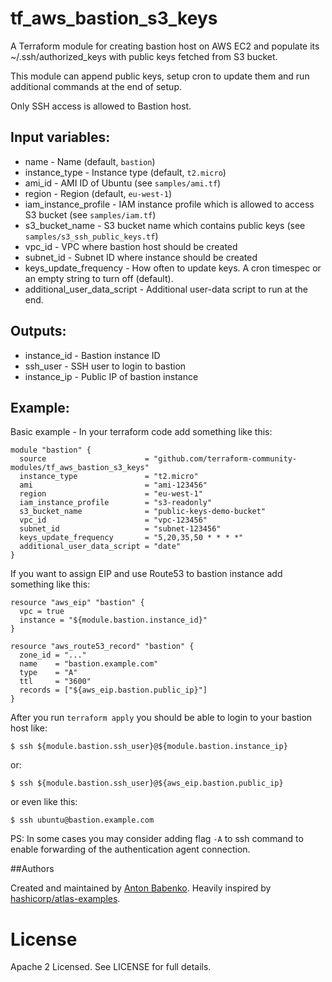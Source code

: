 # tf_aws_bastion_s3_keys

A Terraform module for creating bastion host on AWS EC2 and populate its ~/.ssh/authorized_keys with public keys fetched from S3 bucket.

This module can append public keys, setup cron to update them and run additional commands at the end of setup.

Only SSH access is allowed to Bastion host. 

## Input variables:

  * name - Name (default, `bastion`)
  * instance_type - Instance type (default, `t2.micro`)
  * ami_id - AMI ID of Ubuntu (see `samples/ami.tf`)
  * region - Region (default, `eu-west-1`)
  * iam_instance_profile - IAM instance profile which is allowed to access S3 bucket (see `samples/iam.tf`)
  * s3_bucket_name - S3 bucket name which contains public keys (see `samples/s3_ssh_public_keys.tf`)
  * vpc_id - VPC where bastion host should be created
  * subnet_id - Subnet ID where instance should be created
  * keys_update_frequency - How often to update keys. A cron timespec or an empty string to turn off (default).
  * additional_user_data_script - Additional user-data script to run at the end.

## Outputs:

  * instance_id - Bastion instance ID
  * ssh_user - SSH user to login to bastion
  * instance_ip - Public IP of bastion instance

## Example:

Basic example - In your terraform code add something like this:

    module "bastion" {
      source                      = "github.com/terraform-community-modules/tf_aws_bastion_s3_keys"
      instance_type               = "t2.micro"
      ami                         = "ami-123456"
      region                      = "eu-west-1"
      iam_instance_profile        = "s3-readonly"
      s3_bucket_name              = "public-keys-demo-bucket"
      vpc_id                      = "vpc-123456"
      subnet_id                   = "subnet-123456"
      keys_update_frequency       = "5,20,35,50 * * * *"
      additional_user_data_script = "date"
    }

If you want to assign EIP and use Route53 to bastion instance add something like this:

    resource "aws_eip" "bastion" {
      vpc = true
      instance = "${module.bastion.instance_id}"
    }
    
    resource "aws_route53_record" "bastion" {
      zone_id = "..."
      name    = "bastion.example.com"
      type    = "A"
      ttl     = "3600"
      records = ["${aws_eip.bastion.public_ip}"]
    }

After you run `terraform apply` you should be able to login to your bastion host like:

    $ ssh ${module.bastion.ssh_user}@${module.bastion.instance_ip}

or:

    $ ssh ${module.bastion.ssh_user}@${aws_eip.bastion.public_ip}

or even like this:

    $ ssh ubuntu@bastion.example.com

PS: In some cases you may consider adding flag `-A` to ssh command to enable forwarding of the authentication agent connection.
    
##Authors

Created and maintained by [Anton Babenko](https://github.com/antonbabenko).
Heavily inspired by [hashicorp/atlas-examples](https://github.com/hashicorp/atlas-examples/tree/master/infrastructures/terraform/aws/network/bastion).

# License

Apache 2 Licensed. See LICENSE for full details.
